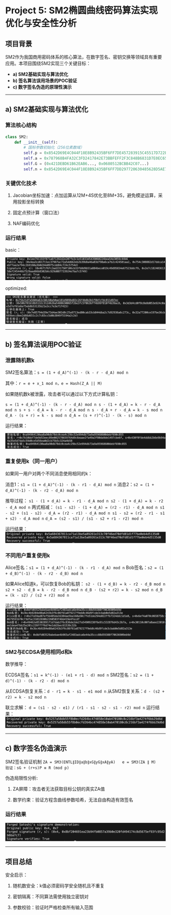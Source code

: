 # Project 5: SM2椭圆曲线密码算法实现优化与安全性分析

## 项目背景

SM2作为我国商用密码体系的核心算法，在数字签名、密钥交换等领域具有重要应用。本项目围绕SM2实现三个关键目标：

- **a) SM2基础实现与算法优化**  
- **b) 签名算法误用场景的POC验证**  
- **c) 数字签名伪造的原理性演示**

---

## a) SM2基础实现与算法优化

### 算法核心结构
```python
class SM2:
    def __init__(self):
        # 国标参数初始化（256位素数域）
        self.p = 0x8542D69E4C044F18E8B92435BF6FF7DE457283915C45517D722EDB8B08F1DFC3
        self.a = 0x787968B4FA32C3FD2417842E73BBFEFF2F3C848B6831D7E0EC65228B3937E498
        self.G = (0x421DEBD61B62EAB6..., 0x0680512BCBB42C07...)
        self.n = 0x8542D69E4C044F18E8B92435BF6FF7DD297720630485628D5AE74EE7C32E79B7
```
### 关键优化技术

1. Jacobian坐标加速：点加运算从12M+4S优化至8M+3S，避免模逆运算，采用投影坐标转换

2. 固定点预计算（窗口法）

3. NAF编码优化

### 运行结果

basic：

![image](https://github.com/sdu-wza/Innovation-and-Entrepreneurship-Practice/blob/main/Project5/image/basic.png)

optimized:

![image](https://github.com/sdu-wza/Innovation-and-Entrepreneurship-Practice/blob/main/Project5/image/optimized.png)

---

## b) 签名算法误用POC验证


### 泄露随机数k

SM2签名算法：`s = (1 + d_A)^(-1) · (k - r · d_A) mod n`

其中：`r = e + x_1 mod n，e = Hash(Z_A || M)`

如果随机数k被泄露，攻击者可以通过以下方式计算私钥：

`
s = (1 + d_A)^(-1) · (k - r · d_A) mod n
s · (1 + d_A) = k - r · d_A mod n
s + s · d_A = k - r · d_A mod n
s · d_A + r · d_A = k - s mod n
d_A · (s + r) = k - s mod n
d_A = (s + r)^(-1) · (k - s) mod n
`

运行结果：

![image](https://github.com/sdu-wza/Innovation-and-Entrepreneurship-Practice/blob/main/Project5/image/leak_k.png)

### 重复使用k（同一用户）

如果同一用户对两个不同消息使用相同的k：

消息1：`s1 = (1 + d_A)^(-1) · (k - r1 · d_A) mod n`
消息2：`s2 = (1 + d_A)^(-1) · (k - r2 · d_A) mod n`

推导过程：
`
s1 · (1 + d_A) = k - r1 · d_A mod n
s2 · (1 + d_A) = k - r2 · d_A mod n
`
两式相减：
`
(s1 - s2) · (1 + d_A) = (r2 - r1) · d_A mod n
s1 - s2 + (s1 - s2) · d_A = (r2 - r1) · d_A mod n
s1 - s2 = (r2 - r1 - s1 + s2) · d_A mod n
`
`
d_A = (s2 - s1) / (s1 - s2 + r1 - r2) mod n
`

运行结果：
![image](https://github.com/sdu-wza/Innovation-and-Entrepreneurship-Practice/blob/main/Project5/image/k_reuse.png)

### 不同用户重复使用k

Alice签名：`s1 = (1 + d_A)^(-1) · (k - r1 · d_A) mod n`
Bob签名：`s2 = (1 + d_B)^(-1) · (k - r2 · d_B) mod n`

如果Alice知道k，可以恢复Bob的私钥：
`
s2 · (1 + d_B) = k - r2 · d_B mod n
s2 + s2 · d_B = k - r2 · d_B mod n
d_B · (s2 + r2) = k - s2 mod n
d_B = (k - s2) / (s2 + r2) mod n
`

运行结果：
![image](https://github.com/sdu-wza/Innovation-and-Entrepreneurship-Practice/blob/main/Project5/image/k_reuse_diff.png)


### SM2与ECDSA使用相同d和k

数学推导：

ECDSA签名：`s1 = k^(-1) · (e1 + r1 · d) mod n`
SM2签名：`s2 = (1 + d)^(-1) · (k - r2 · d) mod n`

从ECDSA恢复关系：`d · r1 = k · s1 - e1 mod n`
从SM2恢复关系：`d · (s2 + r2) = k - s2 mod n`

联立求解：
`
d = (s1 · s2 - e1) / (r1 - s1 · s2 - s1 · r2) mod n
`
运行结果：
![image](https://github.com/sdu-wza/Innovation-and-Entrepreneurship-Practice/blob/main/Project5/image/same_d_k.png)

---

## c) 数字签名伪造演示

SM2签名验证机制
`
ZA = SM3(ENTL∥ID∥a∥b∥xG∥yG∥xA∥yA)  
e = SM3(ZA ∥ M)  
验证：sG + (r+s)P ≡ R (mod p)
`

伪造局限性分析:

1. ZA屏障：攻击者无法获取目标公钥的真实ZA值

2. 数学约束：验证方程含曲线参数哈希，无法自由构造有效签名

### 运行结果

![image](https://github.com/sdu-wza/Innovation-and-Entrepreneurship-Practice/blob/main/Project5/image/forgery.png)

---

## 项目总结

安全启示：

1. 随机数安全：k值必须密码学安全随机且不重复

2. 密钥隔离：不同算法需使用独立密钥对

3. 参数校验：验证时严格检查所有输入范围
